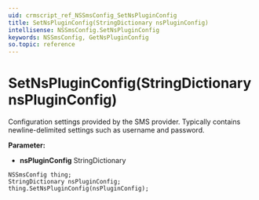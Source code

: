 ```yaml
---
uid: crmscript_ref_NSSmsConfig_SetNsPluginConfig
title: SetNsPluginConfig(StringDictionary nsPluginConfig)
intellisense: NSSmsConfig.SetNsPluginConfig
keywords: NSSmsConfig, GetNsPluginConfig
so.topic: reference
---
```


# SetNsPluginConfig(StringDictionary nsPluginConfig)

Configuration settings provided by the SMS provider. Typically contains newline-delimited settings such as username and password.

**Parameter:** 
* **nsPluginConfig** StringDictionary

```crmscript
NSSmsConfig thing;
StringDictionary nsPluginConfig;
thing.SetNsPluginConfig(nsPluginConfig);
```

